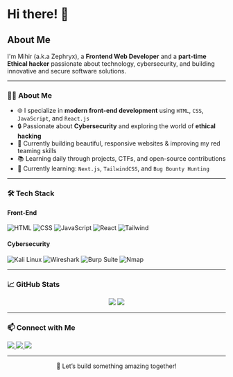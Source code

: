 # Hi there! 👋

## About Me
I'm Mihir (a.k.a Zephryx), a **Frontend Web Developer** and a **part-time Ethical hacker** passionate about technology, cybersecurity, and building innovative and secure software solutions.

---

### 👨‍💻 About Me

- 🌐 I specialize in **modern front-end development** using `HTML`, `CSS`, `JavaScript`, and `React.js`
- 🔒 Passionate about **Cybersecurity** and exploring the world of **ethical hacking**
- 🎯 Currently building beautiful, responsive websites & improving my red teaming skills
- 📚 Learning daily through projects, CTFs, and open-source contributions
- 🌱 Currently learning: `Next.js`, `TailwindCSS`, and `Bug Bounty Hunting`

---

### 🛠️ Tech Stack

#### Front-End
![HTML](https://img.shields.io/badge/HTML5-E34F26?style=for-the-badge&logo=html5&logoColor=white)
![CSS](https://img.shields.io/badge/CSS3-1572B6?style=for-the-badge&logo=css3&logoColor=white)
![JavaScript](https://img.shields.io/badge/JavaScript-F7DF1E?style=for-the-badge&logo=javascript&logoColor=black)
![React](https://img.shields.io/badge/React-20232A?style=for-the-badge&logo=react&logoColor=61DAFB)
![Tailwind](https://img.shields.io/badge/TailwindCSS-38B2AC?style=for-the-badge&logo=tailwind-css&logoColor=white)

#### Cybersecurity
![Kali Linux](https://img.shields.io/badge/Kali_Linux-557C94?style=for-the-badge&logo=kalilinux&logoColor=white)
![Wireshark](https://img.shields.io/badge/Wireshark-1679A7?style=for-the-badge&logo=wireshark&logoColor=white)
![Burp Suite](https://img.shields.io/badge/Burp_Suite-FF6F00?style=for-the-badge&logo=burp-suite&logoColor=white)
![Nmap](https://img.shields.io/badge/Nmap-000000?style=for-the-badge&logo=nmap&logoColor=white)

---

### 📈 GitHub Stats

<p align="center">
  <img src="https://github-readme-stats.vercel.app/api?username=zephryx01&show_icons=true&theme=tokyonight" />
  <img src="https://github-readme-streak-stats.herokuapp.com/?user=zephryx01&theme=tokyonight" />
</p>

---

### 📫 Connect with Me

<p align="left">
  <a href="https://www.linkedin.com/in/zephryx" target="_blank">
    <img src="https://img.shields.io/badge/LinkedIn-0077B5?style=for-the-badge&logo=linkedin&logoColor=white" />
  </a>
  <a href="https://twitter.com/zephryx01" target="_blank">
    <img src="https://img.shields.io/badge/Twitter-1DA1F2?style=for-the-badge&logo=twitter&logoColor=white" />
  </a>
  <a href="mailto:zephryx01@gmail.com" target="_blank">
    <img src="https://img.shields.io/badge/Gmail-D14836?style=for-the-badge&logo=gmail&logoColor=white" />
  </a>
</p>

---

<p align="center">
  🚀 Let’s build something amazing together!
</p>
